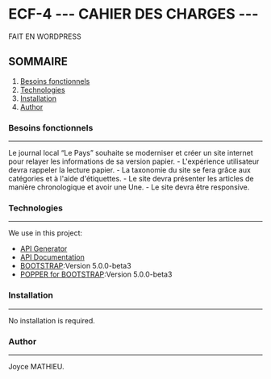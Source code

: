 # ECF-4 --- CAHIER DES CHARGES ---
 FAIT EN WORDPRESS

## SOMMAIRE
1. [Besoins fonctionnels](#besoinsfonctionnels)
2. [Technologies](#technologies)
3. [Installation](#installation)
4. [Author](#Author)

### Besoins fonctionnels
***
Le journal local “Le Pays” souhaite se moderniser et créer un site internet pour relayer les informations de sa version papier. 
    - L'expérience utilisateur devra rappeler la lecture papier.
    - La taxonomie du site se fera grâce aux catégories et à l'aide d'étiquettes.
    - Le site devra présenter les articles de manière chronologique et avoir une Une.
    - Le site devra être responsive.

### Technologies
***
We use in this project:
* [API Generator](https://6057e432c3f49200173ad08d.mockapi.io/)
* [API Documentation](https://6057e432c3f49200173ad08d.mockapi.io/docs)
* [BOOTSTRAP](https://cdn.jsdelivr.net/npm/bootstrap@5.0.0-beta3/dist/css/bootstrap.min.css):Version 5.0.0-beta3
* [POPPER for BOOTSTRAP](https://cdn.jsdelivr.net/npm/bootstrap@5.0.0-beta3/dist/js/bootstrap.bundle.min.js):Version 5.0.0-beta3

### Installation
***
No installation is required.

### Author
***
Joyce MATHIEU.
